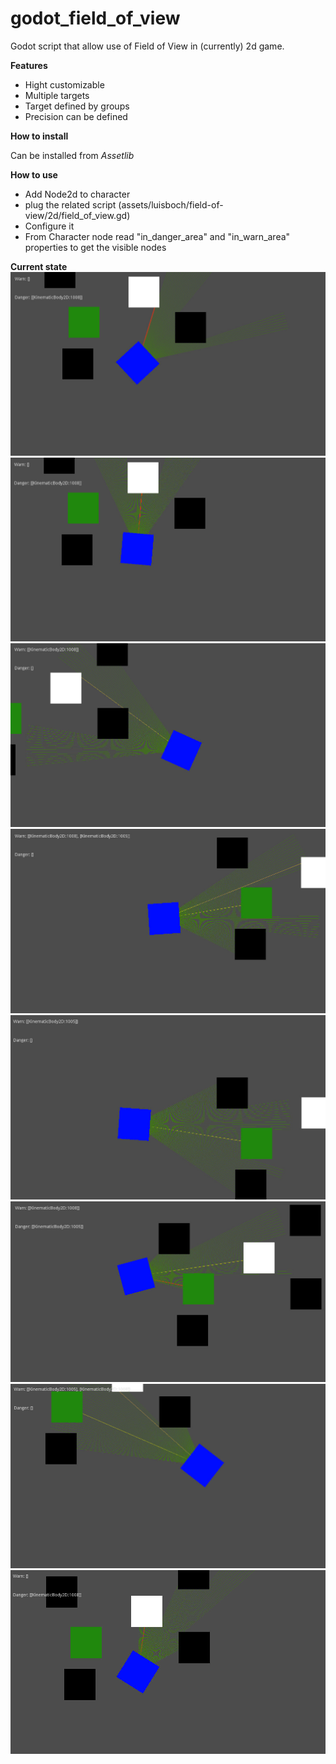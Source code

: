# godot_field_of_view
Godot script that allow use of Field of View in (currently) 2d game. 

<b>Features</b>
<ul>
  <li>Hight customizable</li>
  <li>Multiple targets</li>
  <li>Target defined by groups</li>
  <li>Precision can be defined</li>
</ul>

<b>How to install</b>
<p>Can be installed from <i>Assetlib</i></p>

<b>How to use</b>
<ul>
  <li>Add Node2d to character </li>
  <li>plug the related script (assets/luisboch/field-of-view/2d/field_of_view.gd) </li>
  <li>Configure it</li>
  <li>From Character node read "in_danger_area" and "in_warn_area" properties to get the visible nodes</li>
</ul>

<b>Current state</b>
<img src="https://github.com/luisboch/godot_field_of_view/blob/images/assets/luisboch/field-of-view/2d/demo/print/print_1.jpg" />
<br />
<img src="https://github.com/luisboch/godot_field_of_view/blob/images/assets/luisboch/field-of-view/2d/demo/print/print_2.jpg" />
<br />
<img src="https://github.com/luisboch/godot_field_of_view/blob/images/assets/luisboch/field-of-view/2d/demo/print/print_3.jpg" />
<br />
<img src="https://github.com/luisboch/godot_field_of_view/blob/images/assets/luisboch/field-of-view/2d/demo/print/print_4.jpg" />
<br />
<img src="https://github.com/luisboch/godot_field_of_view/blob/images/assets/luisboch/field-of-view/2d/demo/print/print_5.jpg" />
<br />
<img src="https://github.com/luisboch/godot_field_of_view/blob/images/assets/luisboch/field-of-view/2d/demo/print/print_6.jpg" />
<br />
<img src="https://github.com/luisboch/godot_field_of_view/blob/images/assets/luisboch/field-of-view/2d/demo/print/print_7.jpg" />
<br />
<img src="https://github.com/luisboch/godot_field_of_view/blob/images/assets/luisboch/field-of-view/2d/demo/print/print_8.jpg" />
